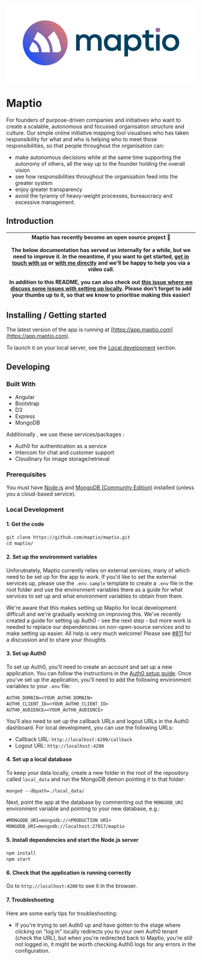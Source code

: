 ![Maptio Logo](./apps/maptio/src/assets/images/logo-with-name.png)

# Maptio

For founders of purpose-driven companies and initiatives who want to create a
scalable, autonomous and focussed organisation structure and culture. Our
simple online initiative mapping tool visualises who has taken responsibility
for what and who is helping who to meet those responsibilities, so that people
throughout the organisation can:

- make autonomous decisions while at the same time supporting the autonomy of
  others, all the way up to the founder holding the overall vision
- see how responsibilities throughout the organisation feed into the greater
  system
- enjoy greater transparency
- avoid the tyranny of heavy-weight processes, bureaucracy and excessive
  management.

## Introduction

| Maptio has recently become an open source project 🎉 <br><br> The below documentation has served us internally for a while, but we need to improve it. In the meantime, if you want to get started, [get in touch with us](mailto:support@maptio.com) or [with me directly](mailto:roman.goj@gmail.com) and we'll be happy to help you via a video call. <br><br> In addition to this README, you can also check out [this issue where we discuss some issues with setting up locally](https://github.com/Maptio/maptio/issues/811). Please don't forget to add your thumbs up to it, so that we know to prioritise making this easier! |
| --------------------------------------------------------------------------------------------------------------------------------------------------------------------------------------------------------------------------------------------------------------------------------------------------------------------------------------------------------------------------------------------------------------------------------------------------------------------------------------------------------------------------------------------------------------------------------------------------------------------------------------- |

## Installing / Getting started

The latest version of the app is running at
[https://app.maptio.com](https://app.maptio.com).

To launch it on your local server, see the
[Local development](#local-development) section.

## Developing

### Built With

- Angular
- Bootstrap
- D3
- Express
- MongoDB

Additionally , we use these services/packages :

- Auth0 for authentication as a service
- Intercom for chat and customer support
- Cloudinary for image storage/retrieval

### Prerequisites

You must have [Node.js](https://nodejs.org/en/download/) and
[MongoDB (Community Edition)](https://docs.mongodb.com/manual/installation/)
installed (unless you a cloud-based service).

### Local Development

#### 1. Get the code

```shell
git clone https://github.com/maptio/maptio.git
cd maptio/
```

#### 2. Set up the environment variables

Unforutnately, Maptio currently relies on external services, many of which
need to be set up for the app to work. If you'd like to set the external
services up, please use the `.env.sample` template to create a `.env` file
in the root folder and use the environment variables there as a guide for what
services to set up and what environment variables to obtain from them.

We're aware that this makes setting up Maptio for local development difficult
and we're gradually working on improving this. We've recently created a guide
for setting up Auth0 - see the next step - but more work is needed to replace
our dependencies on non-open-source services and to make setting up easier.
All help is very much welcome! Please see
[#811](https://github.com/Maptio/maptio/issues/811) for a discussion and to
share your thoughts.

#### 3. Set up Auth0

To set up Auth0, you'll need to create an account and set up a new application.
You can follow the instructions in the
[Auth0 setup guide](https://auth0.com/docs/quickstart/spa/angular/01-login).
Once you've set up the application, you'll need to add the following environment
variables to your `.env` file:

```shell
AUTH0_DOMAIN=<YOUR_AUTH0_DOMAIN>
AUTH0_CLIENT_ID=<YOUR_AUTH0_CLIENT_ID>
AUTH0_AUDIENCE=<YOUR_AUTH0_AUDIENCE>
```

You'll also need to set up the callback URLs and logout URLs in the Auth0
dashboard. For local development, you can use the following URLs:

- Callback URL: `http://localhost:4200/callback`
- Logout URL: `http://localhost:4200`

#### 4. Set up a local database

To keep your data locally, create a new folder in the root of the repository
called `local_data` and run the MongoDB demon pointing it to that folder:

```shell
mongod --dbpath=./local_data/
```

Next, point the app at the database by commenting out the `MONGODB_URI`
environment variable and pointing to your new database, e.g.:

```shell
#MONGODB_URI=mongodb://<PRODUCTION URI>
MONGODB_URI=mongodb://localhost:27017/maptio
```

#### 5. Install dependencies and start the Node.js server

```shell
npm install
npm start
```

#### 6. Check that the application is running correctly

Go to `http://localhost:4200` to see it in the browser.

#### 7. Troubleshooting

Here are some early tips for troubleshooting:

- If you're trying to set Auth0 up and have gotten to the stage where clicking
  on "log in" locally redirects you to your own Auth0 tenant (check the URL),
  but when you're redirected back to Maptio, you're still not logged in, it
  might be worth checking Auth0 logs for any errors in the configuration.
